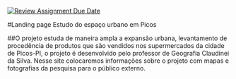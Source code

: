 [![Review Assignment Due Date](https://classroom.github.com/assets/deadline-readme-button-24ddc0f5d75046c5622901739e7c5dd533143b0c8e959d652212380cedb1ea36.svg)](https://classroom.github.com/a/nKO5RxKD)

#Landing page Estudo do espaço urbano em Picos

##O projeto estuda de maneira ampla a expansão urbana, levantamento de procedência de produtos que são vendidos nos supermercados da cidade de Picos-PI, o projeto é desenvolvido pelo professor de Geografia Claudinei da Silva. Nesse site colocaremos informações sobre o projeto com mapas e fotografias da pesquisa para o público externo.

